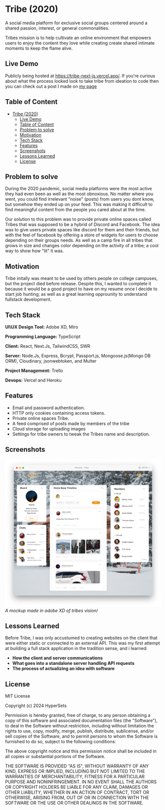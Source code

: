
# Tribe (2020)

A social media platform for exclusive social groups centered around a shared passion, interest, or general commonalities.

Tribes mission is to help cultivate an online environment that empowers users to enjoy the content they love while creating create shared intimate moments to keep the flame alive.

## Live Demo

Publicly being hosted at https://tribe-next-js.vercel.app/. If you're curious about what the process looked look to take tribe from ideation to code then you can check out a post I made on [my page](https://www.anthonygayflor.com/tribe)

## Table of Content
- [Tribe (2020)](#tribe-2020)
  - [Live Demo](#live-demo)
  - [Table of Content](#table-of-content)
  - [Problem to solve](#problem-to-solve)
  - [Motivation](#motivation)
  - [Tech Stack](#tech-stack)
  - [Features](#features)
  - [Screenshots](#screenshots)
  - [Lessons Learned](#lessons-learned)
  - [License](#license)
## Problem to solve

During the 2020 pandemic, social media platforms were the most active they had even been as well as the most obnoxious. No matter where you went, you could find irrelevant "noise" (posts) from users you dont know, but somehow they ended up on your feed. This was making it difficult to find meaningful content from the people you cared about at the time.

Our solution to this problem was to provide private online spaces called Tribes that was supposed to be a hybrid of Discord and Facebook. The idea was to give users private spaces like discord for them and their friends, but with the feel of facebook by offering a store of widgets for users to choose depending on their groups needs. As well as a camp fire in all tribes that grows in size and changes color depending on the activity of a tribe; a cool way to show how "lit" it was. 

## Motivation

Tribe initally was meant to be used by others people on college campuses, but the project died before release. Despite this, I wanted to complete it because it would be a good project to have on my resume once I decide to start job hunting; as well as a great learning opprounity to understand fullstack development.

## Tech Stack

**UI\UX Design Tool:** Adobe XD, Miro

**Programming Language:** TypeScript

**Client:** React, Next.Js, TailwindCSS, SWR

**Server:** Node.Js, Express, Bcrypt, Passport.js, Mongoose.js(Mongo DB ORM), Cloudinary, jsonwebtoken, and Multer

**Project Management:** Trello

**Devops:** Vercel and Heroku

## Features

- Email and password authentication.
- HTTP only cookies containing  access tokens.
- Private online spaces Tribe.
- A feed comprised of posts made by members of the tribe
- Cloud storage for uploading images
- Settings for tribe owners to tweak the Tribes name and description.

## Screenshots

![Presets Page](./assets/images/Adobe_XD_Mockup.png)
*A mockup made in adobe XD of tribes vision*/

## Lessons Learned

Before Tribe, I was only accustumed to creating websites on the client that were either static or connected to an external API. This was my first attempt at building a full stack application in the tradition sense, and i learned:
- **How the client and server communications**
- **What goes into a standalone server handling API requests**
- **The process of actualizing an idea with software**
  
## License

MIT License

Copyright (c) 2024 HyperSets

Permission is hereby granted, free of charge, to any person obtaining a copy of
this software and associated documentation files (the "Software"), to deal in
the Software without restriction, including without limitation the rights to
use, copy, modify, merge, publish, distribute, sublicense, and/or sell copies of
the Software, and to permit persons to whom the Software is furnished to do so,
subject to the following conditions:

The above copyright notice and this permission notice shall be included in all
copies or substantial portions of the Software.

THE SOFTWARE IS PROVIDED "AS IS", WITHOUT WARRANTY OF ANY KIND, EXPRESS OR
IMPLIED, INCLUDING BUT NOT LIMITED TO THE WARRANTIES OF MERCHANTABILITY, FITNESS
FOR A PARTICULAR PURPOSE AND NONINFRINGEMENT. IN NO EVENT SHALL THE AUTHORS OR
COPYRIGHT HOLDERS BE LIABLE FOR ANY CLAIM, DAMAGES OR OTHER LIABILITY, WHETHER
IN AN ACTION OF CONTRACT, TORT OR OTHERWISE, ARISING FROM, OUT OF OR IN
CONNECTION WITH THE SOFTWARE OR THE USE OR OTHER DEALINGS IN THE SOFTWARE.

